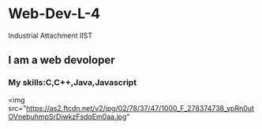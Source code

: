 # Web-Dev-L-4
Industrial Attachment IIST
## I am a web devoloper
### My skills:C,C++,Java,Javascript
<img src="https://as2.ftcdn.net/v2/jpg/02/78/37/47/1000_F_278374738_ypRn0utOVnebuhmpSrDiwkzFsdqEm0aa.jpg"

